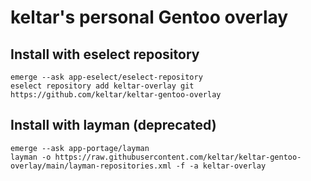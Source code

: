 # keltar's personal Gentoo overlay

## Install with eselect repository

```
emerge --ask app-eselect/eselect-repository
eselect repository add keltar-overlay git https://github.com/keltar/keltar-gentoo-overlay
```

## Install with layman (deprecated)

```
emerge --ask app-portage/layman
layman -o https://raw.githubusercontent.com/keltar/keltar-gentoo-overlay/main/layman-repositories.xml -f -a keltar-overlay
```
